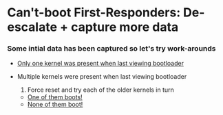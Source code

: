 # Can't-boot First-Responders: De-escalate + capture more data

### Some intial data has been captured so let's try work-arounds

- [Only one kernel was present when last viewing bootloader](de-escalate-rescue.md)

- Multiple kernels were present when last viewing bootloader
  1. Force reset and try each of the older kernels in turn
    - [One of them boots!](congrats.md)
    - [None of them boot!](de-escalate-grubinitrd.md)